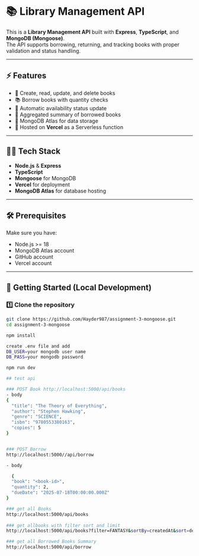 # 📚 Library Management API

This is a **Library Management API** built with **Express**, **TypeScript**, and **MongoDB (Mongoose)**.  
The API supports borrowing, returning, and tracking books with proper validation and status handling.

---

## ⚡ Features
- 📖 Create, read, update, and delete books
- 📚 Borrow books with quantity checks
- 🔄 Automatic availability status update
- 🧮 Aggregated summary of borrowed books
- 🔐 MongoDB Atlas for data storage
- 🚀 Hosted on **Vercel** as a Serverless function

---

## 🧑‍💻 Tech Stack
- **Node.js** & **Express**
- **TypeScript**
- **Mongoose** for MongoDB
- **Vercel** for deployment
- **MongoDB Atlas** for database hosting

---

## 🛠️ Prerequisites
Make sure you have:
- Node.js >= 18
- MongoDB Atlas account
- GitHub account
- Vercel account

---

## 🚀 Getting Started (Local Development)

### 1️⃣ Clone the repository
```bash
git clone https://github.com/Hayder987/assignment-3-mongoose.git
cd assignment-3-mongoose

npm install

create .env file and add
DB_USER=your mongodb user name
DB_PASS=your mongodb password

npm run dev

## test api

### POST Book http://localhost:5000/api/books
- body
{
  "title": "The Theory of Everything",
  "author": "Stephen Hawking",
  "genre": "SCIENCE",
  "isbn": "9780553380163",
  "copies": 5
}


### POST Borrow 
http://localhost:5000//api/borrow

- body

  {
  "book": "<book-id>",
  "quantity": 2,
  "dueDate": "2025-07-18T00:00:00.000Z"
}

### get all Books 
http://localhost:5000/api/books
  
### get allbooks with filter sort and limit
http://localhost:5000/api/books?filter=FANTASY&sortBy=createdAt&sort=desc&limit=5

### get all Borrowed Books Summary 
http://localhost:5000/api/borrow




